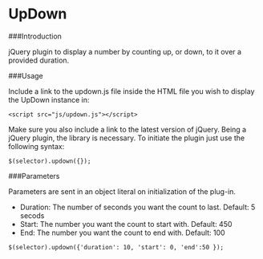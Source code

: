 UpDown
======

###Introduction

jQuery plugin to display a number by counting up, or down, to it over a provided duration.

###Usage

Include a link to the updown.js file inside the HTML file you wish to display the UpDown instance in:
  
```
<script src="js/updown.js"></script>
```
Make sure you also include a link to the latest version of jQuery.  Being a jQuery plugin, the library is necessary.  To initiate
the plugin just use the following syntax:

```
$(selector).updown({});
```

###Parameters

Parameters are sent in an object literal on initialization of the plug-in.  
* Duration: The number of seconds you want the count to last.
Default: 5 secods
* Start: The number you want the count to start with.
Default: 450
* End: The number you want the count to end with.
Default: 100

```
$(selector).updown({'duration': 10, 'start': 0, 'end':50 });
```
